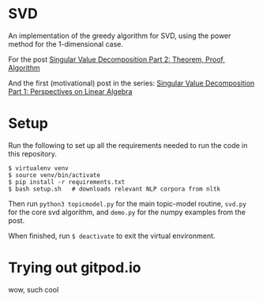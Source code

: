 # SVD

An implementation of the greedy algorithm for SVD, using the power method for the 1-dimensional case.

For the post [Singular Value Decomposition Part 2: Theorem, Proof, Algorithm](http://jeremykun.com/2016/05/16/singular-value-decomposition-part-2-theorem-proof-algorithm/)

And the first (motivational) post in the series: [Singular Value Decomposition Part 1: Perspectives on Linear Algebra](https://jeremykun.com/2016/04/18/singular-value-decomposition-part-1-perspectives-on-linear-algebra/)

# Setup

Run the following to set up all the requirements needed to run the code in this repository.

```
$ virtualenv venv
$ source venv/bin/activate
$ pip install -r requirements.txt
$ bash setup.sh   # downloads relevant NLP corpora from nltk
```

Then run `python3 topicmodel.py` for the main topic-model routine, `svd.py` for the core svd algorithm, and `demo.py` for the numpy examples from the post.

When finished, run `$ deactivate` to exit the virtual environment.

# Trying out gitpod.io

wow, such cool